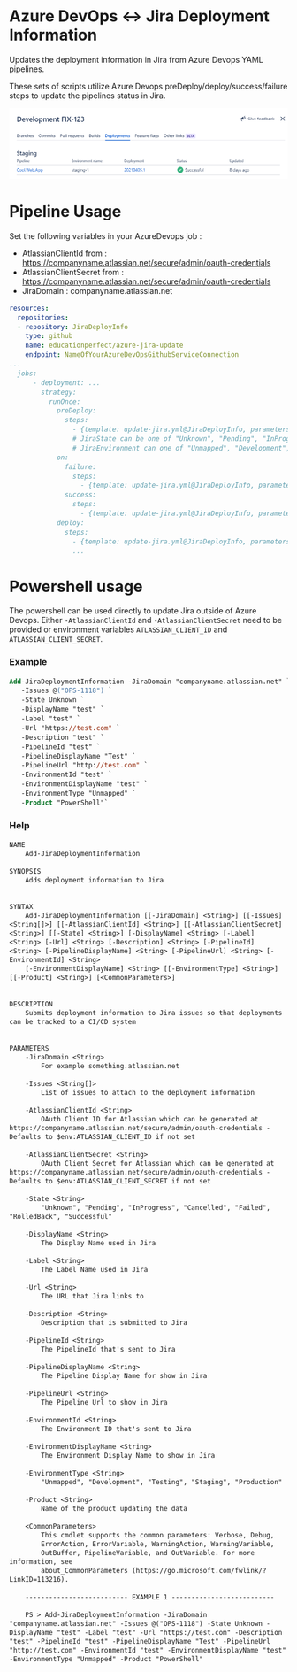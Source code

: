 Azure DevOps <-> Jira Deployment Information
==
Updates the deployment information in Jira from Azure Devops YAML pipelines.

These sets of scripts utilize Azure Devops preDeploy/deploy/success/failure steps to update the pipelines status in Jira.

![Jira Deployments tab showing Azure Devops deployment](docs/example.PNG)

Pipeline Usage
==

Set the following variables in your AzureDevops job : 

- AtlassianClientId from : https://companyname.atlassian.net/secure/admin/oauth-credentials
- AtlassianClientSecret from : https://companyname.atlassian.net/secure/admin/oauth-credentials
- JiraDomain : companyname.atlassian.net

```yaml
resources:
  repositories:
  - repository: JiraDeployInfo
    type: github
    name: educationperfect/azure-jira-update
    endpoint: NameOfYourAzureDevOpsGithubServiceConnection
...
  jobs:
      - deployment: ...
        strategy:
          runOnce:
            preDeploy:
              steps:
                - {template: update-jira.yml@JiraDeployInfo, parameters: { JiraState: "Pending", JiraEnvironment: "Testing"}} 
                # JiraState can be one of "Unknown", "Pending", "InProgress", "Cancelled", "Failed", "RolledBack", "Successful"
                # JiraEnvironment can one of "Unmapped", "Development", "Testing", "Staging", "Production"
            on:
              failure:
                steps:
                  - {template: update-jira.yml@JiraDeployInfo, parameters: { JiraState: "Failed", JiraEnvironment: "Testing" }}
              success: 
                steps:
                  - {template: update-jira.yml@JiraDeployInfo, parameters: { JiraState: "Successful", JiraEnvironment: "Testing" }}
            deploy:
              steps:
                - {template: update-jira.yml@JiraDeployInfo, parameters: { JiraState: "InProgress", JiraEnvironment: "Testing" }}
                ...
```

Powershell usage
==

The powershell can be used directly to update Jira outside of Azure Devops. Either `-AtlassianClientId` and `-AtlassianClientSecret` need to be provided or environment variables `ATLASSIAN_CLIENT_ID` and `ATLASSIAN_CLIENT_SECRET`.

### Example
```ps
Add-JiraDeploymentInformation -JiraDomain "companyname.atlassian.net" `
   -Issues @("OPS-1118") `
   -State Unknown `
   -DisplayName "test" `
   -Label "test" `
   -Url "https://test.com" `
   -Description "test" `
   -PipelineId "test" `
   -PipelineDisplayName "Test" `
   -PipelineUrl "http://test.com" `
   -EnvironmentId "test" `
   -EnvironmentDisplayName "test" `
   -EnvironmentType "Unmapped" `
   -Product "PowerShell"`
```

### Help
```
NAME
    Add-JiraDeploymentInformation

SYNOPSIS
    Adds deployment information to Jira


SYNTAX
    Add-JiraDeploymentInformation [[-JiraDomain] <String>] [[-Issues] <String[]>] [[-AtlassianClientId] <String>] [[-AtlassianClientSecret] <String>] [[-State] <String>] [-DisplayName] <String> [-Label] <String> [-Url] <String> [-Description] <String> [-PipelineId] <String> [-PipelineDisplayName] <String> [-PipelineUrl] <String> [-EnvironmentId] <String>
    [-EnvironmentDisplayName] <String> [[-EnvironmentType] <String>] [[-Product] <String>] [<CommonParameters>]
    

DESCRIPTION
    Submits deployment information to Jira issues so that deployments can be tracked to a CI/CD system


PARAMETERS
    -JiraDomain <String>
        For example something.atlassian.net

    -Issues <String[]>
        List of issues to attach to the deployment information

    -AtlassianClientId <String>
        OAuth Client ID for Atlassian which can be generated at https://companyname.atlassian.net/secure/admin/oauth-credentials - Defaults to $env:ATLASSIAN_CLIENT_ID if not set

    -AtlassianClientSecret <String>
        OAuth Client Secret for Atlassian which can be generated at https://companyname.atlassian.net/secure/admin/oauth-credentials - Defaults to $env:ATLASSIAN_CLIENT_SECRET if not set

    -State <String>
        "Unknown", "Pending", "InProgress", "Cancelled", "Failed", "RolledBack", "Successful"

    -DisplayName <String>
        The Display Name used in Jira

    -Label <String>
        The Label Name used in Jira

    -Url <String>
        The URL that Jira links to

    -Description <String>
        Description that is submitted to Jira

    -PipelineId <String>
        The PipelineId that's sent to Jira

    -PipelineDisplayName <String>
        The Pipeline Display Name for show in Jira

    -PipelineUrl <String>
        The Pipeline Url to show in Jira

    -EnvironmentId <String>
        The Environment ID that's sent to Jira

    -EnvironmentDisplayName <String>
        The Environment Display Name to show in Jira

    -EnvironmentType <String>
        "Unmapped", "Development", "Testing", "Staging", "Production"

    -Product <String>
        Name of the product updating the data

    <CommonParameters>
        This cmdlet supports the common parameters: Verbose, Debug,
        ErrorAction, ErrorVariable, WarningAction, WarningVariable,
        OutBuffer, PipelineVariable, and OutVariable. For more information, see
        about_CommonParameters (https://go.microsoft.com/fwlink/?LinkID=113216).

    -------------------------- EXAMPLE 1 --------------------------

    PS > Add-JiraDeploymentInformation -JiraDomain "companyname.atlassian.net" -Issues @("OPS-1118") -State Unknown -DisplayName "test" -Label "test" -Url "https://test.com" -Description "test" -PipelineId "test" -PipelineDisplayName "Test" -PipelineUrl "http://test.com" -EnvironmentId "test" -EnvironmentDisplayName "test" -EnvironmentType "Unmapped" -Product "PowerShell"
```
